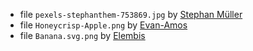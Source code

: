 - file `pexels-stephanthem-753869.jpg` by [Stephan Müller](https://www.pexels.com/photo/aerial-photography-of-wide-green-grass-field-753869/)
- file `Honeycrisp-Apple.png` by [Evan-Amos](https://commons.wikimedia.org/wiki/File:Honeycrisp-Apple.jpg)
- file `Banana.svg.png` by [Elembis](https://commons.wikimedia.org/wiki/File:Bananas.svg)
